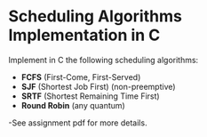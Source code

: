 # Scheduling Algorithms Implementation in C

Implement in C the following scheduling algorithms:

- **FCFS** (First-Come, First-Served)
- **SJF** (Shortest Job First) (non-preemptive)
- **SRTF** (Shortest Remaining Time First)
- **Round Robin** (any quantum)

-See assignment pdf for more details.
